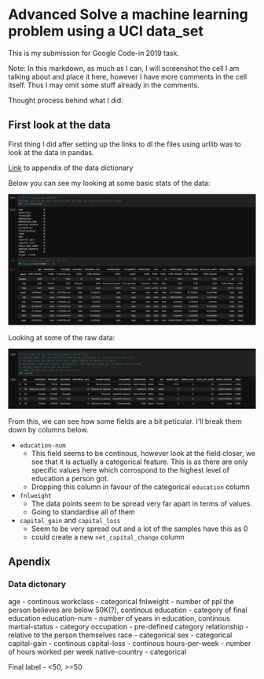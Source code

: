 # Advanced Solve a machine learning problem using a UCI data_set

This is my submission for Google Code-in 2019 task.

Note: In this markdown, as much as I can, I will screenshot the cell I am talking about and place it here, however I have more comments in the cell itself. Thus I may omit some stuff already in the comments.


Thought process behind what I did:  

## First look at the data  
First thing I did after setting up the links to dl the files using urllib was to look at the data in pandas.

[Link](#data-dictonary) to appendix of the data dictionary  

Below you can see my looking at some basic stats of the data:  

![Look for missing values and some basic stats](content/MD_1.png)  

Looking at some of the raw data:  

![Looking at raw data](content/MD_2.png)

From this, we can see how some fields are a bit peticular. I'll break them down by columns below.  

- `education-num`
  - This field seems to be continous, however look at the field closer, we see that it is actually a categorical feature. This is as there are only specific values here which corrospond to the highest level of education a person got.
  - Dropping this column in favour of the categorical `education` column
- `fnlweight` 
  - The data points seem to be spread very far apart in terms of values.
  - Going to standardise all of them
- `capital_gain` and `capital_loss`
  - Seem to be very spread out and a lot of the samples have this as 0
  - could create a new `net_capital_change` column

## Apendix

### Data dictonary

age - continous
workclass - categorical
fnlweight - number of ppl the person believes are below 50K(?), continous
education - category of final education
education-num - number of years in education, continous
martial-status - category
occupation - pre-defined category
relationship - relative to the person themselves
race - categorical
sex - categorical
capital-gain - continous
capital-loss - continous
hours-per-week - number of hours worked per week
native-country - categorical

Final label - <50, >=50


